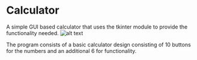 # Calculator
A simple GUI based calculator that uses the tkinter module to provide the functionality needed.
![alt text](https://upload.wikimedia.org/wikipedia/commons/a/a5/6sided_dice.jpg)

The program consists of a basic calculator design consisting of 10 buttons for the numbers
and an additional 6 for functionality.
